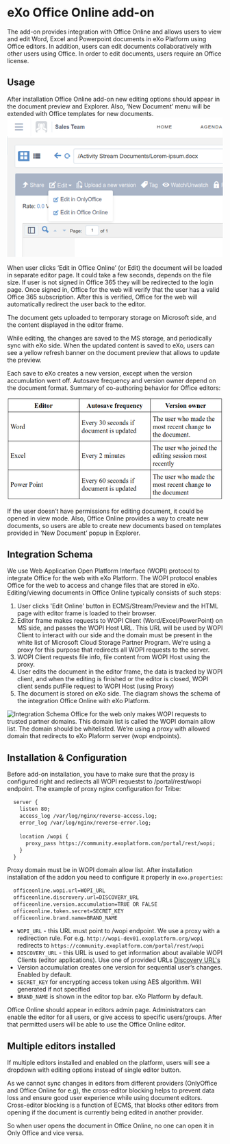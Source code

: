 # eXo Office Online add-on

The add-on provides integration with Office Online and allows users to view and edit Word, Excel and Powerpoint documents in eXo Platform using Office editors. 
In addition, users can edit documents collaboratively with other users using Office. In order to edit documents, users require an Office license.


## Usage

After installation Office Online add-on new editing options should appear in the document preview and Explorer. Also, ‘New Document’ menu will be extended with Office templates for new documents.
![Editor buttons](/docs/images/multiple-editors-pulldown.png)

When user clicks ‘Edit in Office Online’ (or Edit) the document will be loaded in separate editor page. It could take a few seconds, depends on the file size.
If user is not signed in Office 365 they will be redirected to the login page.
Once signed in, Office for the web will verify that the user has a valid Office 365 subscription. After this is verified, Office for the web will automatically redirect the user back to the editor.

The document gets uploaded to temporary storage on Microsoft side, and the content displayed in the editor frame.

While editing, the changes are saved to the MS storage, and periodically sync with eXo side. When the updated content is saved to eXo, users can see a yellow refresh banner on the document preview that allows to update the preview.

Each save to eXo creates a new version, except when the version accumulation went off.
Autosave frequency and version owner depend on the document format. 
Summary of co-authoring behavior for Office editors:

![Save frequency](/docs/images/autosave-frequency.png)

If the user doesn’t have permissions for editing document, it could be opened in view mode.
Also, Office Online provides a way to create new documents, so users are able to create new documents based on templates provided in ‘New Document’ popup in Explorer.


## Integration Schema
We use Web Application Open Platform Interface (WOPI) protocol to integrate Office for the web with eXo Platform. The WOPI protocol enables Office for the web to access and change files that are stored in eXo.
Editing/viewing documents in Office Online typically consists of such steps:
1. User clicks 'Edit Online' button in ECMS/Stream/Preview and the HTML page with editor frame is loaded to their browser.
2. Editor frame makes requests to WOPI Client (Word/Excel/PowerPoint) on MS side, and passes the WOPI Host URL. This URL will be used by WOPI Client to interact with our side and the domain must be present in the white list of Microsoft Cloud Storage Partner Program. We're using a proxy for this purpose that redirects all WOPI requests to the server. 
3. WOPI Client requests file info, file content from WOPI Host using the proxy.
4. User edits the document in the editor frame, the data is tracked by WOPI client, and when the editing is finished or the editor is closed, WOPI client sends putFile request to WOPI Host (using Proxy) 
5. The document is stored on eXo side. The diagram shows the schema of the integration Office Online with eXo Platform.

![Integration Schema](/docs/images/integration-shema.png)
Office for the web only makes WOPI requests to trusted partner domains. This domain list is called the WOPI domain allow list. The domain should be whitelisted. We’re using a proxy with allowed domain that redirects to eXo Plaform server (wopi endpoints).

## Installation & Configuration
Before add-on installation, you have to make sure that the proxy is configured right and redirects all WOPI requestst to /portal/rest/wopi endpoint. 
The example of proxy nginx configuration for Tribe:
```
  server { 
    listen 80;
    access_log /var/log/nginx/reverse-access.log;
    error_log /var/log/nginx/reverse-error.log; 

    location /wopi { 
      proxy_pass https://community.exoplatform.com/portal/rest/wopi;
    } 
  }
```
Proxy domain must be in WOPI domain allow list.
After installation installation of the addon you need to configure it properly in `exo.properties`:
```
  officeonline.wopi.url=WOPI_URL
  officeonline.discrovery.url=DISCOVERY_URL
  officeonline.version.accumulation=TRUE OR FALSE
  officeonline.token.secret=SECRET_KEY
  officeonline.brand.name=BRAND_NAME
```
- `WOPI_URL` - this URL must point to /wopi endpoint. We use a proxy with a redirection rule. For e.g. `http://wopi-dev01.exoplatform.org/wopi` redirects to `https://community.exoplatform.com/portal/rest/wopi`
- `DISCOVERY_URL` - this URL is used to get information about available WOPI Clients (editor applications).
  Use one of provided URLs [Discovery URL's](https://wopi.readthedocs.io/en/latest/build_test_ship/environments.html#discovery-urls)
- Version accumulation creates one version for sequential user’s changes. Enabled by default.
- `SECRET_KEY` for encrypting access token using AES algorithm. Will generated if not specified
- `BRAND_NAME` is shown in the editor top bar. eXo Platform by default.

Office Online should appear in editors admin page. Administrators can enable the editor for all users, or give access to specific users/groups.
After that permitted users will be able to use the Office Online editor.

## Multiple editors installed
If multiple editors installed and enabled on the platform, users will see a dropdown with editing options instead of single editor button. 

As we cannot sync changes in editors from different providers (OnlyOffice and Office Online for e.g), the cross-editor blocking helps to prevent data loss and ensure good user experience while using document editors.
Cross-editor blocking is a function of ECMS, that blocks other editors from opening if the document is currently being edited in another provider.

So when user opens the document in Office Online, no one can open it in Only Office and vice versa.
